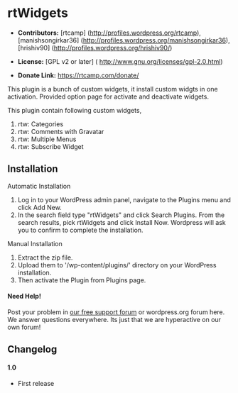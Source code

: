 # rtWidgets #

* **Contributors:** [rtcamp] (http://profiles.wordpress.org/rtcamp), [manishsongirkar36] (http://profiles.wordpress.org/manishsongirkar36), [hrishiv90] (http://profiles.wordpress.org/hrishiv90/)

* **License:** [GPL v2 or later] ( http://www.gnu.org/licenses/gpl-2.0.html)

* **Donate Link:** https://rtcamp.com/donate/

This plugin is a bunch of custom widgets, it install custom widgts in one activation. Provided option page for activate and deactivate widgets.

This plugin contain following custom widgets,
1. rtw: Categories
2. rtw: Comments with Gravatar
3. rtw: Multiple Menus
4. rtw: Subscribe Widget

## Installation ##

Automatic Installation

1. Log in to your WordPress admin panel, navigate to the Plugins menu and click Add New.
1. In the search field type "rtWidgets" and click Search Plugins. From the search results, pick rtWidgets and click Install Now. Wordpress will ask you to confirm to complete the installation.

Manual Installation

1. Extract the zip file.
1. Upload them to '/wp-content/plugins/' directory on your WordPress installation.
1. Then activate the Plugin from Plugins page.

#### Need Help! ####

Post your problem in [our free support forum](https://rtcamp.com/support/forum/rtwidgets/) or wordpress.org forum here. We answer questions everywhere.
Its just that we are hyperactive on our own forum!

## Changelog ##

#### 1.0 ####

* First release